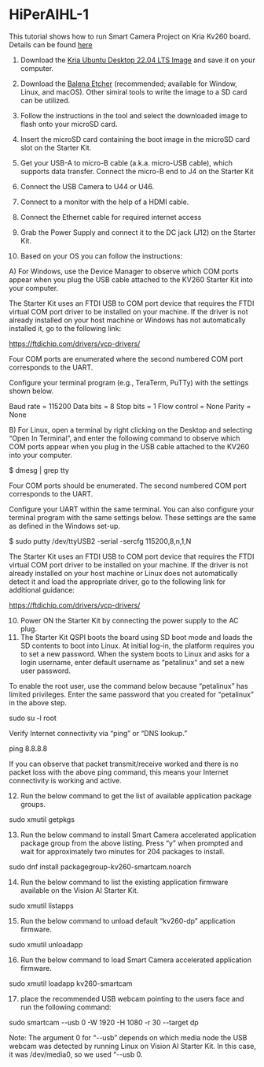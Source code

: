 # HiPerAIHL-1

This tutorial shows how to run Smart Camera Project on Kria Kv260 board.
Details can be found [here](https://www.xilinx.com/products/som/kria/kv260-vision-starter-kit/kv260-getting-started/getting-started.html)

1) Download the [Kria Ubuntu Desktop 22.04 LTS Image](https://drive.google.com/file/d/1l3sUqZDmzPQo-70NrrBYVKosOTTpTyFr/view?usp=share_link) and save it on your computer.
2) Download the [Balena Etcher](https://www.balena.io/etcher/) (recommended; available for Window, Linux, and macOS). Other simiral tools to write the image to a SD card can be utilized.
3) Follow the instructions in the tool and select the downloaded image to flash onto your microSD card.
4) Insert the microSD card containing the boot image in the microSD card slot on the Starter Kit.
5) Get your USB-A to micro-B cable (a.k.a. micro-USB cable), which supports data transfer. Connect the micro-B end to J4 on the Starter Kit
6) Connect the USB Camera to U44 or U46.
7) Connect to a monitor with the help of a HDMI cable.
8) Connect the Ethernet cable for required internet access
8) Grab the Power Supply and connect it to the DC jack (J12) on the Starter Kit.

9) Based on your OS you can follow the instructions:

A) For Windows, use the Device Manager to observe which COM ports appear when you plug the USB cable attached to the KV260 Starter Kit into your computer.

The Starter Kit uses an FTDI USB to COM port device that requires the FTDI virtual COM port driver to be installed on your machine. If the driver is not already installed on your host machine or Windows has not automatically installed it, go to the following link:

https://ftdichip.com/drivers/vcp-drivers/

Four COM ports are enumerated where the second numbered COM port corresponds to the UART.

Configure your terminal program (e.g., TeraTerm, PuTTy) with the settings shown below.

Baud rate = 115200
Data bits = 8
Stop bits = 1
Flow control = None
Parity = None

B) For Linux, open a terminal by right clicking on the Desktop and selecting “Open In Terminal”, and enter the following command to observe which COM ports appear when you plug in the USB cable attached to the KV260 into your computer.

$ dmesg | grep tty

Four COM ports should be enumerated. The second numbered COM port corresponds to the UART.​

Configure your UART within the same terminal. You can also configure your terminal program with the same settings below. These settings are the same as defined in the Windows set-up.

$ sudo putty /dev/ttyUSB2 -serial -sercfg 115200,8,n,1,N

The Starter Kit uses an FTDI USB to COM port device that requires the FTDI virtual COM port driver to be installed on your machine. If the driver is not already installed on your host machine or Linux does not automatically detect it and load the appropriate driver, go to the following link for additional guidance: 

https://ftdichip.com/drivers/vcp-drivers/

10) Power ON the Starter Kit by connecting the power supply to the AC plug.
11) The Starter Kit QSPI boots the board using SD boot mode and loads the SD contents to boot into Linux. At initial log-in, the platform requires you to set a new password. When the system boots to Linux and asks for a login username, enter default username as “petalinux” and set a new user password.

To enable the root user, use the command below because “petalinux” has limited privileges. Enter the same password that you created for “petalinux” in the above step.

sudo su -l root

Verify Internet connectivity via “ping” or “DNS lookup.”

ping 8.8.8.8

If you can observe that packet transmit/receive worked and there is no packet loss with the above ping command, this means your Internet connectivity is working and active.

12) Run the below command to get the list of available application package groups.
 
sudo xmutil getpkgs

13) Run the below command to install Smart Camera accelerated application package group from the above listing. Press “y” when prompted and wait for approximately two minutes for 204 packages to install.

sudo dnf install packagegroup-kv260-smartcam.noarch

14) Run the below command to list the existing application firmware available on the Vision AI Starter Kit.

sudo xmutil listapps

15) Run the below command to unload default “kv260-dp” application firmware.

sudo xmutil unloadapp

16) Run the below command to load Smart Camera accelerated application firmware.

sudo xmutil loadapp kv260-smartcam

17) place the recommended USB webcam pointing to the users face and run the following command:

sudo smartcam --usb 0 -W 1920 -H 1080 -r 30 --target dp

Note: The argument 0 for “--usb” depends on which media node the USB webcam was detected by running Linux on Vision AI Starter Kit. In this case, it was /dev/media0, so we used “--usb 0.

